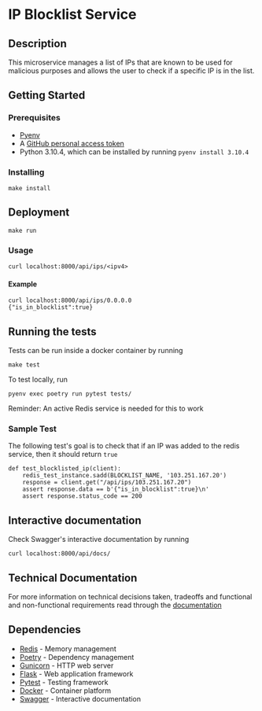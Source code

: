 # IP Blocklist Service

## Description

This microservice manages a list of IPs that are known to be used for malicious purposes and allows
the user to check if a specific IP is in the list.

## Getting Started

### Prerequisites

- [Pyenv](https://github.com/pyenv/pyenv?tab=readme-ov-file#installation)
- A [GitHub personal access token](https://docs.github.com/en/authentication/keeping-your-account-and-data-secure/managing-your-personal-access-tokens)
- Python 3.10.4, which can be installed by running `pyenv install 3.10.4`

### Installing

    make install

## Deployment

    make run

### Usage

    curl localhost:8000/api/ips/<ipv4>

#### Example

    curl localhost:8000/api/ips/0.0.0.0    
    {"is_in_blocklist":true}


## Running the tests

Tests can be run inside a docker container by running 

    make test

To test locally, run

    pyenv exec poetry run pytest tests/

Reminder: An active Redis service is needed for this to work

### Sample Test

The following test's goal is to check that if an IP was added
to the redis service, then it should return `true`

    def test_blocklisted_ip(client):
        redis_test_instance.sadd(BLOCKLIST_NAME, '103.251.167.20')
        response = client.get("/api/ips/103.251.167.20")
        assert response.data == b'{"is_in_blocklist":true}\n'
        assert response.status_code == 200

## Interactive documentation

Check Swagger's interactive documentation by running

    curl localhost:8000/api/docs/

## Technical Documentation

For more information on technical decisions taken, tradeoffs and functional and non-functional requirements read through the [documentation](DOCS.md)

## Dependencies

  - [Redis](https://redis.io/) - Memory management
  - [Poetry](https://python-poetry.org/) - Dependency management
  - [Gunicorn](https://gunicorn.org/) - HTTP web server
  - [Flask](https://flask.palletsprojects.com/) - Web application framework
  - [Pytest](https://pytest.org/) - Testing framework
  - [Docker](https://www.docker.com/) - Container platform
  - [Swagger](https://swagger.io/) - Interactive documentation
